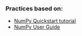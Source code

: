 ### Practices based on:
- [NumPy Quickstart tutorial](https://docs.scipy.org/doc/numpy/user/quickstart.html)
- [NumPy User Guide](https://docs.scipy.org/doc/numpy/user/)
